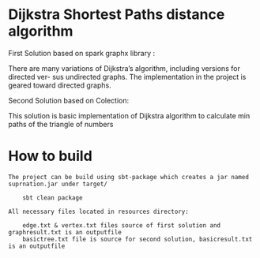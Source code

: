 # Dijkstra Shortest Paths distance algorithm
   First Solution based on spark graphx library : 
   
   There are many variations of Dijkstra’s algorithm, including versions for directed ver- sus undirected graphs. The implementation in the project is geared toward directed graphs.

   Second Solution based on Colection:
    
   This solution is basic implementation of Dijkstra algorithm to calculate min paths of the triangle of numbers

            
# How to build

    The project can be build using sbt-package which creates a jar named suprnation.jar under target/
    
        sbt clean package
    
    All necessary files located in resources directory: 
    
        edge.txt & vertex.txt files source of first solution and graphresult.txt is an outputfile     
        basictree.txt file is source for second solution, basicresult.txt is an outputfile 
        